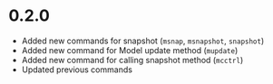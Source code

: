# 0.2.0 
* Added new commands for snapshot (`msnap`, `msnapshot`, `snapshot`)
* Added new command for Model update method (`mupdate`)
* Added new command for calling snapshot method (`mcctrl`)
* Updated previous commands 